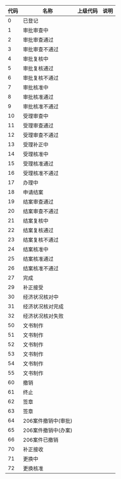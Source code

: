| 代码 | 名称                | 上级代码 | 说明 |
| ---- | ------------------- | -------- | ---- |
| 0    | 已登记              |          |      |
| 1    | 审批审查中          |          |      |
| 2    | 审批审查通过        |          |      |
| 3    | 审批审查不通过      |          |      |
| 4    | 审批复核中          |          |      |
| 5    | 审批复核通过        |          |      |
| 6    | 审批复核不通过      |          |      |
| 7    | 审批核准中          |          |      |
| 8    | 审批核准通过        |          |      |
| 9    | 审批核准不通过      |          |      |
| 10   | 受理审查中          |          |      |
| 11   | 受理审查通过        |          |      |
| 12   | 受理审查不通过      |          |      |
| 13   | 受理补正中          |          |      |
| 14   | 受理核准中          |          |      |
| 15   | 受理核准通过        |          |      |
| 16   | 受理核准不通过      |          |      |
| 17   | 办理中              |          |      |
| 18   | 申请结案            |          |      |
| 19   | 结案审查通过        |          |      |
| 20   | 结案审查不通过      |          |      |
| 21   | 结案复核中          |          |      |
| 22   | 结案复核通过        |          |      |
| 23   | 结案复核不通过      |          |      |
| 24   | 结案核准中          |          |      |
| 25   | 结案核准通过        |          |      |
| 26   | 结案核准不通过      |          |      |
| 27   | 完成                |          |      |
| 29   | 补正接受            |          |      |
| 30   | 经济状况核对中      |          |      |
| 31   | 经济状况核对完成    |          |      |
| 32   | 经济状况核对失败    |          |      |
| 50   | 文书制作            |          |      |
| 51   | 文书制作            |          |      |
| 52   | 文书制作            |          |      |
| 53   | 文书制作            |          |      |
| 54   | 文书制作            |          |      |
| 55   | 文书制作            |          |      |
| 60   | 撤销                |          |      |
| 61   | 终止                |          |      |
| 62   | 签章                |          |      |
| 63   | 签章                |          |      |
| 64   | 206案件撤销中(审批) |          |      |
| 65   | 206案件撤销中(办案) |          |      |
| 66   | 206案件已撤销       |          |      |
| 70   | 补正接收            |          |      |
| 71   | 更换中              |          |      |
| 72   | 更换核准            |          |      |